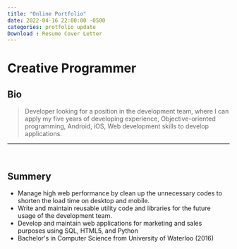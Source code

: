 ```yaml
---
title: "Online Portfolio"
date: 2022-04-16 22:00:00 -0500
categories: protfolio update
Download : Resume Cover Letter
---
```


# Creative Programmer


## Bio

> Developer looking for a position in the development team, where I can apply my five years of developing experience, Objective-oriented programming, Android, iOS, Web development skills to develop applications.

* * *
<br/>

## Summery

- Manage high web performance by clean up the unnecessary codes to shorten the load time on desktop and mobile. 
- Write and maintain reusable utility code and libraries for the future usage of the development team.
- Develop and maintain web applications for marketing and sales purposes using SQL, HTML5, and Python
- Bachelor's in Computer Science from University of Waterloo (2016)
<br/>
